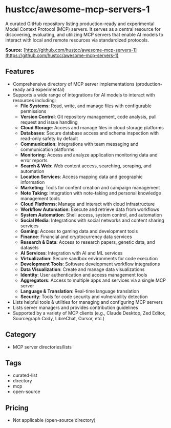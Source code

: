 # hustcc/awesome-mcp-servers-1

A curated GitHub repository listing production-ready and experimental Model Context Protocol (MCP) servers. It serves as a central resource for discovering, evaluating, and utilizing MCP servers that enable AI models to interact with local and remote resources via standardized protocols.

**Source:** [https://github.com/hustcc/awesome-mcp-servers-1](https://github.com/hustcc/awesome-mcp-servers-1)

## Features
- Comprehensive directory of MCP server implementations (production-ready and experimental)
- Supports a wide range of integrations for AI models to interact with resources including:
  - **File Systems**: Read, write, and manage files with configurable permissions
  - **Version Control**: Git repository management, code analysis, pull request and issue handling
  - **Cloud Storage**: Access and manage files in cloud storage platforms
  - **Databases**: Secure database access and schema inspection with read-only safety by default
  - **Communication**: Integrations with team messaging and communication platforms
  - **Monitoring**: Access and analyze application monitoring data and error reports
  - **Search & Web**: Web content access, searching, scraping, and automation
  - **Location Services**: Access mapping data and geographic information
  - **Marketing**: Tools for content creation and campaign management
  - **Note Taking**: Integration with note-taking and personal knowledge management tools
  - **Cloud Platforms**: Manage and interact with cloud infrastructure
  - **Workflow Automation**: Execute and retrieve data from workflows
  - **System Automation**: Shell access, system control, and automation
  - **Social Media**: Integrations with social networks and content sharing services
  - **Gaming**: Access to gaming data and development tools
  - **Finance**: Financial and cryptocurrency data services
  - **Research & Data**: Access to research papers, genetic data, and datasets
  - **AI Services**: Integration with AI and ML services
  - **Virtualization**: Secure sandbox environments for code execution
  - **Development Tools**: Software development workflow integrations
  - **Data Visualization**: Create and manage data visualizations
  - **Identity**: User authentication and access management tools
  - **Aggregators**: Access to multiple apps and services via a single MCP server
  - **Language & Translation**: Real-time language translation
  - **Security**: Tools for code security and vulnerability detection
- Lists helpful tools & utilities for managing and configuring MCP servers
- Lists server managers and provides contribution guidelines
- Supported by a variety of MCP clients (e.g., Claude Desktop, Zed Editor, Sourcegraph Cody, LibreChat, Cursor, etc.)

## Category
- MCP server directories/lists

## Tags
- curated-list
- directory
- mcp
- open-source

## Pricing
- Not applicable (open-source directory)
